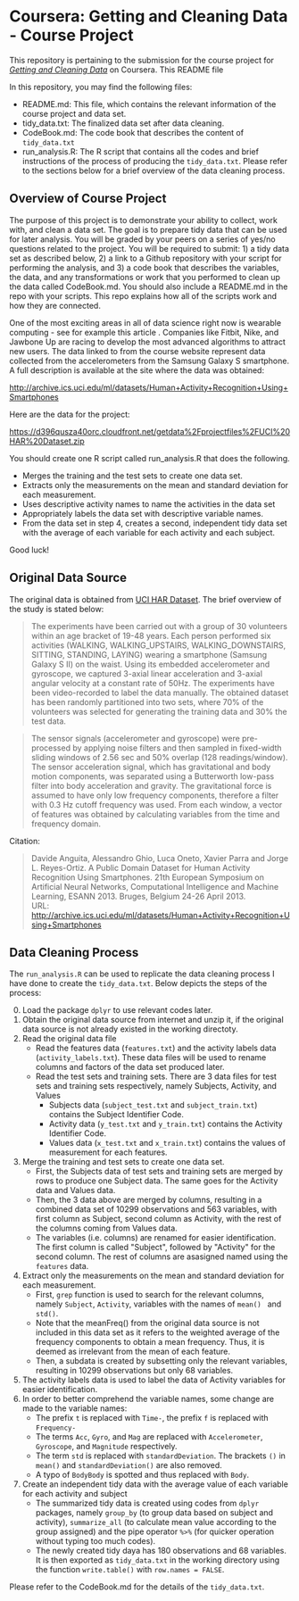 # Coursera: Getting and Cleaning Data - Course Project
This repository is pertaining to the submission for the course project for [*Getting and Cleaning Data*](https://www.coursera.org/learn/data-cleaning/) on Coursera. This README file 

In this repository, you may find the following files:
* README.md: This file, which contains the relevant information of the course project and data set.
* tidy_data.txt: The finalized data set after data cleaning.
* CodeBook.md: The code book that describes the content of `tidy_data.txt`
* run_analysis.R: The R script that contains all the codes and brief instructions of the process of producing the `tidy_data.txt`. Please refer to the sections below for a brief overview of the data cleaning process.

## Overview of Course Project
The purpose of this project is to demonstrate your ability to collect, work with, and clean a data set. The goal is to prepare tidy data that can be used for later analysis. You will be graded by your peers on a series of yes/no questions related to the project. You will be required to submit: 1) a tidy data set as described below, 2) a link to a Github repository with your script for performing the analysis, and 3) a code book that describes the variables, the data, and any transformations or work that you performed to clean up the data called CodeBook.md. You should also include a README.md in the repo with your scripts. This repo explains how all of the scripts work and how they are connected.

One of the most exciting areas in all of data science right now is wearable computing - see for example this article . Companies like Fitbit, Nike, and Jawbone Up are racing to develop the most advanced algorithms to attract new users. The data linked to from the course website represent data collected from the accelerometers from the Samsung Galaxy S smartphone. A full description is available at the site where the data was obtained:

http://archive.ics.uci.edu/ml/datasets/Human+Activity+Recognition+Using+Smartphones

Here are the data for the project:

https://d396qusza40orc.cloudfront.net/getdata%2Fprojectfiles%2FUCI%20HAR%20Dataset.zip

You should create one R script called run_analysis.R that does the following.
* Merges the training and the test sets to create one data set.
* Extracts only the measurements on the mean and standard deviation for each measurement.
* Uses descriptive activity names to name the activities in the data set
* Appropriately labels the data set with descriptive variable names.
* From the data set in step 4, creates a second, independent tidy data set with the average of each variable for each activity and each subject.

Good luck!

## Original Data Source
The original data is obtained from [UCI HAR Dataset](https://d396qusza40orc.cloudfront.net/getdata%2Fprojectfiles%2FUCI%20HAR%20Dataset.zip). The brief overview of the study is stated below:
> The experiments have been carried out with a group of 30 volunteers within an age bracket of 19-48 years. Each person performed six activities (WALKING, WALKING_UPSTAIRS, WALKING_DOWNSTAIRS, SITTING, STANDING, LAYING) wearing a smartphone (Samsung Galaxy S II) on the waist. Using its embedded accelerometer and gyroscope, we captured 3-axial linear acceleration and 3-axial angular velocity at a constant rate of 50Hz. The experiments have been video-recorded to label the data manually. The obtained dataset has been randomly partitioned into two sets, where 70% of the volunteers was selected for generating the training data and 30% the test data.  

> The sensor signals (accelerometer and gyroscope) were pre-processed by applying noise filters and then sampled in fixed-width sliding windows of 2.56 sec and 50% overlap (128 readings/window). The sensor acceleration signal, which has gravitational and body motion components, was separated using a Butterworth low-pass filter into body acceleration and gravity. The gravitational force is assumed to have only low frequency components, therefore a filter with 0.3 Hz cutoff frequency was used. From each window, a vector of features was obtained by calculating variables from the time and frequency domain.

Citation:
> Davide Anguita, Alessandro Ghio, Luca Oneto, Xavier Parra and Jorge L. Reyes-Ortiz. A Public Domain Dataset for Human Activity Recognition Using Smartphones. 21th European Symposium on Artificial Neural Networks, Computational Intelligence and Machine Learning, ESANN 2013. Bruges, Belgium 24-26 April 2013.  
> URL: http://archive.ics.uci.edu/ml/datasets/Human+Activity+Recognition+Using+Smartphones

## Data Cleaning Process
The `run_analysis.R` can be used to replicate the data cleaning process I have done to create the `tidy_data.txt`. Below depicts the steps of the process:

0. Load the package `dplyr` to use relevant codes later.
1. Obtain the original data source from internet and unzip it, if the original data source is not already existed in the working directoty.
2. Read the original data file
    + Read the features data (`features.txt`) and the activity labels data (`activity_labels.txt`). These data files will be used to rename columns and factors of the data set produced later.
    + Read the test sets and training sets. There are 3 data files for test sets and training sets respectively, namely Subjects, Activity, and Values
      + Subjects data (`subject_test.txt` and `subject_train.txt`) contains the Subject Identifier Code.
      + Activity data (`y_test.txt` and `y_train.txt`) contains the Activity Identifier Code.
      + Values data (`x_test.txt` and `x_train.txt`) contains the values of measurement for each features.
3. Merge the training and test sets to create one data set.
    + First, the Subjects data of test sets and training sets are merged by rows to produce one Subject data. The same goes for the Activity data and Values data.
    + Then, the 3 data above are merged by columns, resulting in a combined data set of 10299 observations and 563 variables, with first column as Subject, second column as Activity, with the rest of the columns coming from Values data.
    + The variables (i.e. columns) are renamed for easier identification. The first column is called "Subject", followed by "Activity" for the second column. The rest of columns are asasigned named using the `features` data.
 4. Extract only the measurements on the mean and standard deviation for each measurement.
    + First, `grep` function is used to search for the relevant columns, namely `Subject`, `Activity`, variables with the names of `mean() ` and `std()`.
    + Note that the meanFreq() from the original data source is not included in this data set as it refers to the weighted average of the frequency components to obtain a mean frequency. Thus, it is deemed as irrelevant from the mean of each feature.
    + Then, a subdata is created by subsetting only the relevant variables, resulting in 10299 observations but only 68 variables.
5. The activity labels data is used to label the data of Activity variables for easier identification.
6. In order to better comprehend the variable names, some change are made to the variable names:
    + The prefix `t` is replaced with `Time-`, the prefix `f` is replaced with `Frequency-`
    + The terms `Acc`, `Gyro`, and `Mag` are replaced with `Accelerometer`, `Gyroscope`, and `Magnitude` respectively.
    + The term `std` is replaced with `standardDeviation`. The brackets `()` in `mean()` and `standardDeviation()` are also removed.
    + A typo of `BodyBody` is spotted and thus replaced with `Body`.
7. Create an independent tidy data with the average value of each variable for each activity and subject
    + The summarized tidy data is created using codes from `dplyr` packages, namely `group_by` (to group data based on subject and activity), `summarize_all` (to calculate mean value according to the group assigned) and the pipe operator `%>%` (for quicker operation without typing too much codes).
    + The newly created tidy daya has 180 observations and 68 variables. It is then exported as `tidy_data.txt` in the working directory using the function `write.table()` with `row.names = FALSE`.

Please refer to the CodeBook.md for the details of the `tidy_data.txt`.
